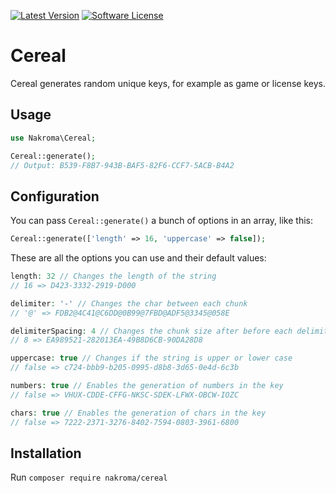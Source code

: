 [![Latest Version](https://img.shields.io/github/release/nakroma/cereal.svg?style=flat-square)](https://github.com/nakroma/cereal/releases)
[![Software License](https://img.shields.io/badge/license-MIT-brightgreen.svg?style=flat-square)](LICENSE.md)

# Cereal
Cereal generates random unique keys, for example as game or license keys.

## Usage
```php
use Nakroma\Cereal;

Cereal::generate();
// Output: B539-F8B7-943B-BAF5-82F6-CCF7-5ACB-B4A2
```

## Configuration
You can pass `Cereal::generate()` a bunch of options in an array, like this:
```php
Cereal::generate(['length' => 16, 'uppercase' => false]);
```
These are all the options you can use and their default values:
```php
length: 32 // Changes the length of the string
// 16 => D423-3332-2919-D000

delimiter: '-' // Changes the char between each chunk
// '@' => FDB2@4C41@C6DD@0B99@7FBD@ADF5@3345@058E

delimiterSpacing: 4 // Changes the chunk size after before each delimiter
// 8 => EA989521-282013EA-49B8D6CB-90DA28D8

uppercase: true // Changes if the string is upper or lower case
// false => c724-bbb9-b205-0995-d8b8-3d65-0e4d-6c3b

numbers: true // Enables the generation of numbers in the key
// false => VHUX-CDDE-CFFG-NKSC-SDEK-LFWX-OBCW-IOZC

chars: true // Enables the generation of chars in the key
// false => 7222-2371-3276-8402-7594-0803-3961-6800
```

## Installation
Run `composer require nakroma/cereal`